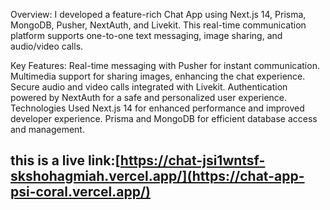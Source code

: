 Overview:
I developed a feature-rich Chat App using Next.js 14, Prisma, MongoDB, Pusher, NextAuth, and Livekit. This real-time communication platform supports one-to-one text messaging, image sharing, and audio/video calls.

Key Features:
Real-time messaging with Pusher for instant communication.
Multimedia support for sharing images, enhancing the chat experience.
Secure audio and video calls integrated with Livekit.
Authentication powered by NextAuth for a safe and personalized user experience.
Technologies Used
Next.js 14 for enhanced performance and improved developer experience.
Prisma and MongoDB for efficient database access and management.

## this is a live link:[https://chat-jsi1wntsf-skshohagmiah.vercel.app/](https://chat-app-psi-coral.vercel.app/)

